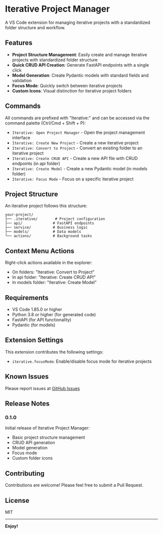 # Iterative Project Manager

A VS Code extension for managing iterative projects with a standardized folder structure and workflow.

## Features

- **Project Structure Management**: Easily create and manage iterative projects with standardized folder structure
- **Quick CRUD API Creation**: Generate FastAPI endpoints with a single click
- **Model Generation**: Create Pydantic models with standard fields and validation
- **Focus Mode**: Quickly switch between iterative projects
- **Custom Icons**: Visual distinction for iterative project folders

## Commands

All commands are prefixed with "Iterative:" and can be accessed via the command palette (Ctrl/Cmd + Shift + P):

- `Iterative: Open Project Manager` - Open the project management interface
- `Iterative: Create New Project` - Create a new iterative project
- `Iterative: Convert to Project` - Convert an existing folder to an iterative project
- `Iterative: Create CRUD API` - Create a new API file with CRUD endpoints (in api folder)
- `Iterative: Create Model` - Create a new Pydantic model (in models folder)
- `Iterative: Focus Mode` - Focus on a specific iterative project

## Project Structure

An iterative project follows this structure:

```
your-project/
├── .iterative/        # Project configuration
├── api/              # FastAPI endpoints
├── service/          # Business logic
├── models/           # Data models
└── actions/          # Background tasks
```

## Context Menu Actions

Right-click actions available in the explorer:

- On folders: "Iterative: Convert to Project"
- In api folder: "Iterative: Create CRUD API"
- In models folder: "Iterative: Create Model"

## Requirements

- VS Code 1.85.0 or higher
- Python 3.8 or higher (for generated code)
- FastAPI (for API functionality)
- Pydantic (for models)

## Extension Settings

This extension contributes the following settings:

- `iterative.focusMode`: Enable/disable focus mode for iterative projects

## Known Issues

Please report issues at [GitHub Issues](https://github.com/colorfull-ai/vscode-iterative/issues)

## Release Notes

### 0.1.0

Initial release of Iterative Project Manager:
- Basic project structure management
- CRUD API generation
- Model generation
- Focus mode
- Custom folder icons

## Contributing

Contributions are welcome! Please feel free to submit a Pull Request.

## License

MIT

---

**Enjoy!** 